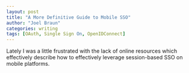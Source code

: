 ```yaml
---
layout: post
title: "A More Definitive Guide to Mobile SSO"
author: "Joel Braun"
categories: writing
tags: [OAuth, Single Sign On, OpenIDConnect]
---
```


Lately I was a little frustrated with the lack of online resources which effectively describe how to effectively leverage session-based SSO on mobile platforms. 